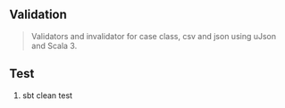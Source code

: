 Validation
----------
>Validators and invalidator for case class, csv and json using uJson and Scala 3.

Test
----
1. sbt clean test
